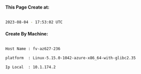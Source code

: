 
   
#### This Page Create at:

```bash

2023-08-04 - 17:53:02 UTC

```

#### Create By Machine:

```bash

Host Name : fv-az627-236

platform  : Linux-5.15.0-1042-azure-x86_64-with-glibc2.35

Ip Local  : 10.1.174.2

```

